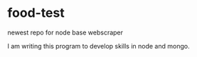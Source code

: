 # food-test
newest repo for node base webscraper

I am writing this program to develop skills in node and mongo.
